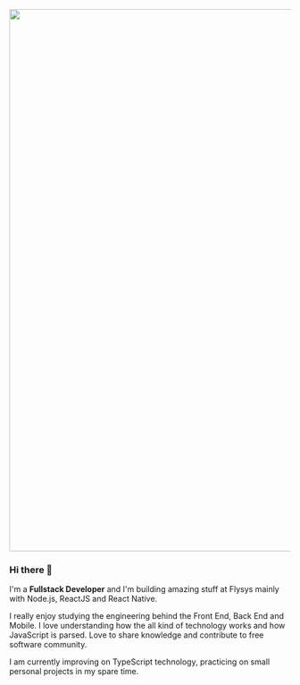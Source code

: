 <img src="https://media-exp1.licdn.com/dms/image/C4D16AQGzvhNR2Ex66w/profile-displaybackgroundimage-shrink_200_800/0?e=1599696000&v=beta&t=vWfvRWabDIhuJzNCNjSZ5X-a_a36w5ZVdsOZFXayXfM" width=970px; />

### Hi there 👋

I'm a **Fullstack Developer** and I'm building amazing stuff at Flysys mainly with Node.js, ReactJS and React Native.

I really enjoy studying the engineering behind the Front End, Back End and Mobile. I love understanding how the all kind of technology works and how JavaScript is parsed. Love to share knowledge and contribute to free software community.

I am currently improving on TypeScript technology, practicing on small personal projects in my spare time.
